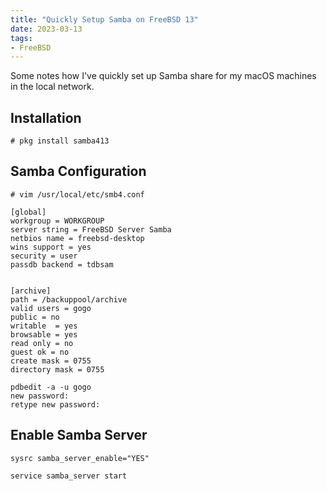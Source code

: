 ```yaml
---
title: "Quickly Setup Samba on FreeBSD 13"
date: 2023-03-13
tags:
- FreeBSD
---
```


Some notes how I've quickly set up Samba share for my macOS machines in
the local network.

## Installation

```shell
# pkg install samba413
```

## Samba Configuration

```shell
# vim /usr/local/etc/smb4.conf
```

```
[global]
workgroup = WORKGROUP
server string = FreeBSD Server Samba
netbios name = freebsd-desktop
wins support = yes
security = user
passdb backend = tdbsam


[archive]
path = /backuppool/archive
valid users = gogo
public = no
writable  = yes
browsable = yes
read only = no
guest ok = no
create mask = 0755
directory mask = 0755
```

```shell
pdbedit -a -u gogo
new password:
retype new password:
```

## Enable Samba Server 

```shell
sysrc samba_server_enable="YES"
```

```shell
service samba_server start
```
